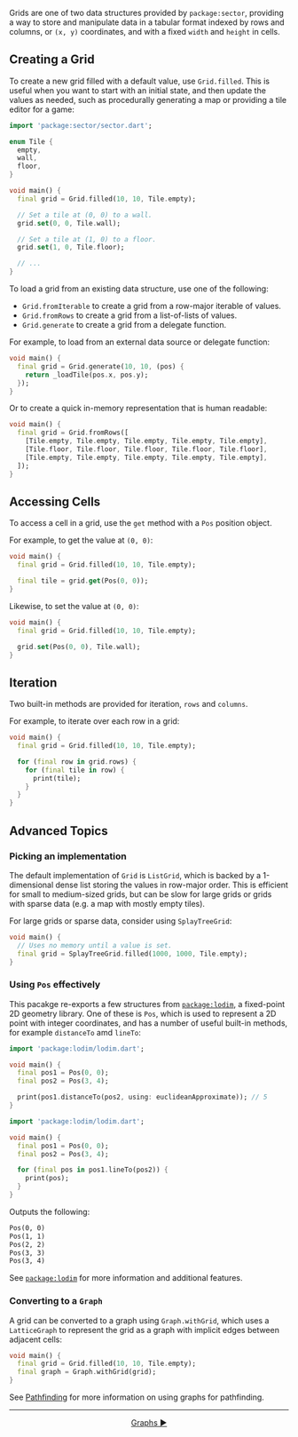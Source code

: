 Grids are one of two data structures provided by `package:sector`, providing
a way to store and manipulate data in a tabular format indexed by rows and
columns, or `(x, y)` coordinates, and with a fixed `width` and `height` in
cells.

## Creating a Grid

To create a new grid filled with a default value, use `Grid.filled`. This is
useful when you want to start with an initial state, and then update the
values as needed, such as procedurally generating a map or providing a tile
editor for a game:

```dart
import 'package:sector/sector.dart';

enum Tile {
  empty,
  wall,
  floor,
}

void main() {
  final grid = Grid.filled(10, 10, Tile.empty);

  // Set a tile at (0, 0) to a wall.
  grid.set(0, 0, Tile.wall);

  // Set a tile at (1, 0) to a floor.
  grid.set(1, 0, Tile.floor);

  // ...
}
```

To load a grid from an existing data structure, use one of the following:

- `Grid.fromIterable` to create a grid from a row-major iterable of values.
- `Grid.fromRows` to create a grid from a list-of-lists of values.
- `Grid.generate` to create a grid from a delegate function.

For example, to load from an external data source or delegate function:

```dart
void main() {
  final grid = Grid.generate(10, 10, (pos) {
    return _loadTile(pos.x, pos.y);
  });
}
```

Or to create a quick in-memory representation that is human readable:

```dart
void main() {
  final grid = Grid.fromRows([
    [Tile.empty, Tile.empty, Tile.empty, Tile.empty, Tile.empty],
    [Tile.floor, Tile.floor, Tile.floor, Tile.floor, Tile.floor],
    [Tile.empty, Tile.empty, Tile.empty, Tile.empty, Tile.empty],
  ]);
}
```

## Accessing Cells

To access a cell in a grid, use the `get` method with a `Pos` position object.

For example, to get the value at `(0, 0)`:

```dart
void main() {
  final grid = Grid.filled(10, 10, Tile.empty);

  final tile = grid.get(Pos(0, 0));
}
```

Likewise, to set the value at `(0, 0)`:

```dart
void main() {
  final grid = Grid.filled(10, 10, Tile.empty);

  grid.set(Pos(0, 0), Tile.wall);
}
```

## Iteration

Two built-in methods are provided for iteration, `rows` and `columns`.

For example, to iterate over each row in a grid:

```dart
void main() {
  final grid = Grid.filled(10, 10, Tile.empty);

  for (final row in grid.rows) {
    for (final tile in row) {
      print(tile);
    }
  }
}
```

## Advanced Topics

### Picking an implementation

The default implementation of `Grid` is `ListGrid`, which is backed by a
1-dimensional dense list storing the values in row-major order. This is
efficient for small to medium-sized grids, but can be slow for large grids
or grids with sparse data (e.g. a map with mostly empty tiles).

For large grids or sparse data, consider using `SplayTreeGrid`:

```dart
void main() {
  // Uses no memory until a value is set.
  final grid = SplayTreeGrid.filled(1000, 1000, Tile.empty);
}
```

### Using `Pos` effectively

This pacakge re-exports a few structures from [`package:lodim`][lodim], a
fixed-point 2D geometry library. One of these is `Pos`, which is used to
represent a 2D point with integer coordinates, and has a number of useful
built-in methods, for example `distanceTo` amd `lineTo`:

```dart
import 'package:lodim/lodim.dart';

void main() {
  final pos1 = Pos(0, 0);
  final pos2 = Pos(3, 4);

  print(pos1.distanceTo(pos2, using: euclideanApproximate)); // 5
}
```

```dart
import 'package:lodim/lodim.dart';

void main() {
  final pos1 = Pos(0, 0);
  final pos2 = Pos(3, 4);

  for (final pos in pos1.lineTo(pos2)) {
    print(pos);
  }
}
```

Outputs the following:

```txt
Pos(0, 0)
Pos(1, 1)
Pos(2, 2)
Pos(3, 3)
Pos(3, 4)
```

See [`package:lodim`][lodim] for more information and additional features.

[lodim]: https://pub.dev/packages/lodim

### Converting to a `Graph`

A grid can be converted to a graph using `Graph.withGrid`, which uses a
`LatticeGraph` to represent the grid as a graph with implicit edges between
adjacent cells:

```dart
void main() {
  final grid = Grid.filled(10, 10, Tile.empty);
  final graph = Graph.withGrid(grid);
}
```

See [Pathfinding](Pathfinding-topic.html) for more information on using graphs
for pathfinding.

---

<div style="text-align: center">

[Graphs ►](Graphs-topic.html)

</a>
